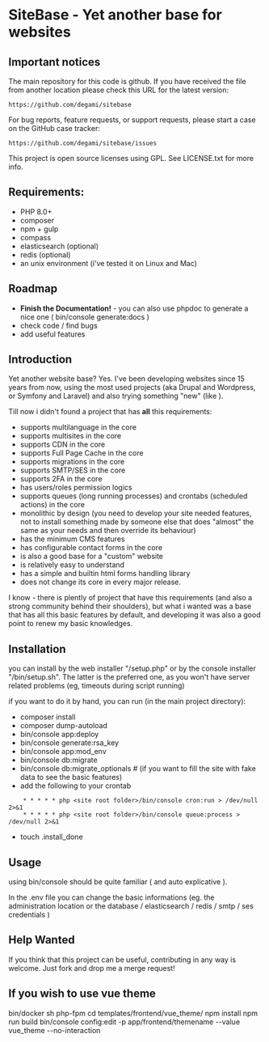 # SiteBase - Yet another base for websites

## Important notices

The main repository for this code is github. If you have received the file
from another location please check this URL for the latest version:

    https://github.com/degami/sitebase

For bug reports, feature requests, or support requests, please start a case
on the GitHub case tracker:

    https://github.com/degami/sitebase/issues

This project is open source licenses using GPL. See LICENSE.txt for more info.

## Requirements:

  * PHP 8.0+
  * composer
  * npm + gulp
  * compass
  * elasticsearch (optional)
  * redis (optional)
  * an unix environment (i've tested it on Linux and Mac)

## Roadmap

 * **Finish the Documentation!** - you can also use phpdoc to generate a nice one ( bin/console generate:docs )
 * check code / find bugs
 * add useful features

## Introduction

Yet another website base? Yes.
I've been developing websites since 15 years from now, using the most used projects (aka Drupal and Wordpress, or Symfony and Laravel) and also trying something "new" (like ).

Till now i didn't found a project that has **all** this requirements:

- supports multilanguage in the core
- supports multisites in the core
- supports CDN in the core
- supports Full Page Cache in the core
- supports migrations in the core
- supports SMTP/SES in the core
- supports 2FA in the core
- has users/roles permission logics
- supports queues (long running processes) and crontabs (scheduled actions) in the core
- monolithic by design (you need to develop your site needed features, not to install something made by someone else that does "almost" the same as your needs and then override its behaviour)
- has the minimum CMS features
- has configurable contact forms in the core
- is also a good base for a "custom" website
- is relatively easy to understand
- has a simple and builtin html forms handling library
- does not change its core in every major release.

I know - there is plently of project that have this requirements (and also a strong community behind their shoulders), but what i wanted was a base that has all this basic features by default, and developing it was also a good point to renew my basic knowledges.

## Installation

you can install by the web installer "/setup.php" or by the console installer "/bin/setup.sh". The latter is the preferred one, as you won't have server related problems (eg, timeouts during script running)

if you want to do it by hand, you can run (in the main project directory):

- composer install
- composer dump-autoload
- bin/console app:deploy
- bin/console generate:rsa_key
- bin/console app:mod_env
- bin/console db:migrate
- bin/console db:migrate_optionals # (if you want to fill the site with fake data to see the basic features)
- add the following to your crontab
```
    * * * * * php <site root folder>/bin/console cron:run > /dev/null 2>&1
    * * * * * php <site root folder>/bin/console queue:process > /dev/null 2>&1
```
- touch .install_done

## Usage

using bin/console should be quite familiar ( and auto explicative ).

In the .env file you can change the basic informations (eg. the administration location or the database / elasticsearch / redis / smtp / ses credentials )

## Help Wanted

If you think that this project can be useful, contributing in any way is welcome. Just fork and drop me a merge request!

## If you wish to use vue theme

bin/docker sh php-fpm
cd templates/frontend/vue_theme/
npm install
npm run build
bin/console config:edit -p app/frontend/themename --value vue_theme --no-interaction
